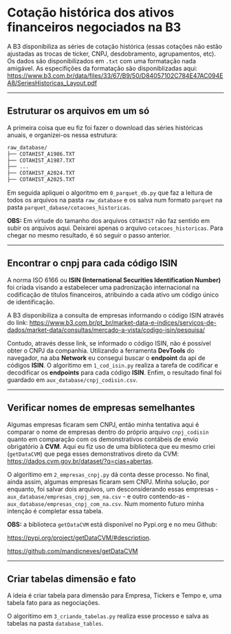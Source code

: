 # Cotação histórica dos ativos financeiros negociados na B3

A B3 disponibiliza as séries de cotação histórica (essas cotações não estão ajustadas as trocas de ticker, CNPJ, desdobramento, agrupamentos, etc). Os dados são disponibilizados em `.txt` com uma formatação nada amigável. As especifições da formatação são disponiblizadas aqui: https://www.b3.com.br/data/files/33/67/B9/50/D84057102C784E47AC094EA8/SeriesHistoricas_Layout.pdf

---

## Estruturar os arquivos em um só

A primeira coisa que eu fiz foi fazer o download das séries históricas anuais, e organizei-os nessa estrutura:

```bash
raw_database/
├── COTAHIST_A1986.TXT
├── COTAHIST_A1987.TXT
├── ...
├── COTAHIST_A2024.TXT
├── COTAHIST_A2025.TXT
```

Em seguida apliquei o algoritmo em `0_parquet_db.py` que faz a leitura de todos os arquivos na pasta `raw_database` e os salva num formato `parquet` na pasta `parquet_dabase/cotacoes_historicas`.

**OBS:** Em virtude do tamanho dos arquivos `COTAHIST` não faz sentido em subir os arquivos aqui. Deixarei apenas o arquivo `cotacoes_historicas`. Para chegar no mesmo resultado, é só seguir o passo anterior.

---

## Encontrar o cnpj para cada código ISIN

A norma ISO 6166 ou **ISIN (International Securities Identification Number)** foi criada visando a estabelecer uma padronização internacional na codificação de títulos financeiros, atribuindo a cada ativo um código único de identificação.

A B3 disponibiliza a consulta de empresas informando o código ISIN através do link: https://www.b3.com.br/pt_br/market-data-e-indices/servicos-de-dados/market-data/consultas/mercado-a-vista/codigo-isin/pesquisa/

Contudo, através desse link, se informado o código ISIN, não é possível obter o CNPJ da companhia. Utilizando a ferramenta **DevTools** do navegador, na aba **Network** eu consegui buscar o **endpoint** da api de códigos **ISIN**. O algoritimo em `1_cod_isin.py` realiza a tarefa de codificar e decodificar os **endpoints** para cada código **ISIN**. Enfim, o resultado final foi guardado em `aux_database/cnpj_codisin.csv`.

---

## Verificar nomes de empresas semelhantes

Algumas empresas ficaram sem CNPJ, então minha tentativa aqui é comparar o nome de empresas dentro do próprio arquivo `cnpj_codisin` quanto em comparação com os demonstrativos contábeis de envio obrigatório à **CVM**. Aqui eu fiz uso de uma biblioteca que eu mesmo criei (`getDataCVM`) que pega esses demonstrativos direto da CVM: https://dados.cvm.gov.br/dataset/?q=cias+abertas.

O algoritimo em `2_empresas_cnpj.py` dá conta desse processo. No final, ainda assim, algumas empresas ficaram sem CNPJ. Minha solução, por enquanto, foi salvar dois arquivos, um desconsiderando essas empresas - `aux_database/empresas_cnpj_sem_na.csv` - e outro contendo-as - `aux_database/empresas_cnpj_com_na.csv`. Num momento futuro minha intenção é completar essa tabela.

**OBS:** a biblioteca `getDataCVM` está disponível no Pypi.org e no meu Github:

https://pypi.org/project/getDataCVM/#description.

https://github.com/mandicneves/getDataCVM

---

## Criar tabelas dimensão e fato

A ideia é criar tabela para dimensão para Empresa, Tickers e Tempo e, uma tabela fato para as negociações.

O algoritimo em `3_criando_tabelas.py` realiza esse processo e salva as tabelas na pasta `database_tables`.

